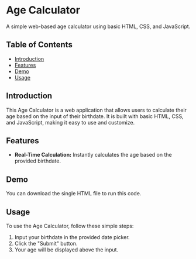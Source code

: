 # Age Calculator

A simple web-based age calculator using basic HTML, CSS, and JavaScript.

## Table of Contents

- [Introduction](#introduction)
- [Features](#features)
- [Demo](#demo)
- [Usage](#usage)

## Introduction

This Age Calculator is a web application that allows users to calculate their age based on the input of their birthdate. It is built with basic HTML, CSS, and JavaScript, making it easy to use and customize.

## Features

- **Real-Time Calculation:** Instantly calculates the age based on the provided birthdate.

## Demo

You can download the single HTML file to run this code.

## Usage

To use the Age Calculator, follow these simple steps:

1. Input your birthdate in the provided date picker.
2. Click the "Submit" button.
3. Your age will be displayed above the input.

